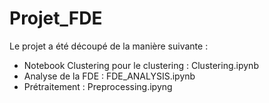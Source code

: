 # Projet_FDE

Le projet a été découpé de la manière suivante :

- Notebook Clustering pour le clustering : Clustering.ipynb
- Analyse de la FDE : FDE_ANALYSIS.ipynb
- Prétraitement : Preprocessing.ipyng

